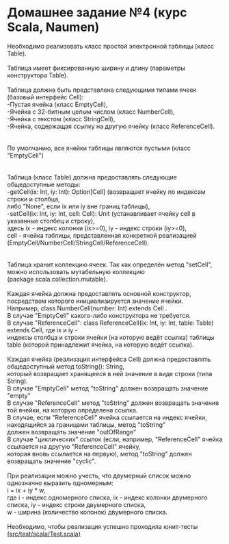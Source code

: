 # Домашнее задание №4 (курс Scala, Naumen)


Необходимо реализовать класс простой электронной таблицы (класс Table).
<br><br>
 Таблица имеет фиксированную ширину и длину (параметры конструктора Table).
<br> 
<br>Таблица должна быть представлена следующими типами ячеек (базовый интерфейс Cell):
<br>    -Пустая ячейка (класс EmptyCell),
<br>    -Ячейка с 32-битным целым числом (класс NumberCell),
<br>    -Ячейка с текстом (класс StringCell),
<br>    -Ячейка, содержащая ссылку на другую ячейку (класс ReferenceCell).	
<br>
<br>По умолчанию, все ячейки таблицы являются пустыми (класс "EmptyCell")
<br>	
<br>Таблица (класс Table) должна предоставлять следующие общедоступные методы:
<br>    -getCell(ix: Int, iy: Int): Option\[Cell\] (возвращает ячейку по индексам строки и столбца, 
<br>    либо "None", если ix или iy вне границ таблицы),
<br>    -setCell(ix: Int, iy: Int, cell: Cell): Unit (устанавливает ячейку cell в указанные столбец и строку),
<br>    здесь ix - индекс колонки (ix>=0), iy - индекс строки (iy>=0), 
<br>    cell - ячейка таблицы, представленная конкретной реализацией (EmptyCell/NumberCell/StringCell/ReferenceCell).
<br>	
<br>Таблица хранит коллекцию ячеек. Так как определён метод "setCell", можно использовать мутабельную коллекцию 
<br>(package scala.collection.mutable).
<br> 
<br>Каждая ячейка должна предоставлять основной конструктор, посредством которого инициализируется значение ячейки.
<br>Например, class NumberCell(number: Int) extends Cell . 
<br>В случае "EmptyCell" какого-либо конструктора не требуется.
<br>В случае "ReferenceCell": class ReferenceCell(ix: Int, iy: Int, table: Table) extends Cell, где ix и iy - 
<br>индексы столбца и строки ячейки (на которую ведёт ссылка) таблицы table (которой принадлежит ячейка, на которую ведёт ссылка). 
<br>
<br>Каждая ячейка (реализация интерфейса Cell) должна предоставлять общедоступный метод toString(): String,
<br>который возвращает хранящееся в ней значение в виде строки (типа String).
<br>В случае "EmptyCell" метод "toString" должен возвращать значение "empty"
<br>В случае "ReferenceCell" метод "toString" должен возвращать значение той ячейки, на которую определена ссылка.
<br>В случае, если "ReferenceCell" ячейка ссылается на индекс ячейки, находящийся за границами таблицы, метод "toString"
<br>должен возвращать значение "outOfRange"
<br>В случае "циклических" ссылок (если, например, "ReferenceCell" ячейка ссылается на другую "ReferenceCell" ячейку,
<br>которая вновь ссылается на первую), метод "toString" должен возвращать значение "cyclic".
<br>
<br>При реализации можно учесть, что двумерный список можно однозначно выразить одномерным:
<br>    i = ix + iy * w, 
<br>где i - индекс одномерного списка, ix - индекс колонки двумерного списка, iy - индекс строки двумерного списка, 
<br>w - ширина (количество колонок) двумерного списка.
<br>
<br>Необходимо, чтобы реализация успешно проходила юнит-тесты <a href='https://github.com/naumen-student/naumen.scala.course.2020.autumn/tree/master/homeworks/homework_4/src/test/scala'>(src/test/scala/Test.scala)</a>